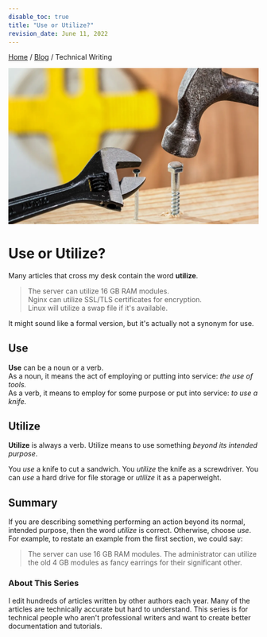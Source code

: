 ```yaml
---
disable_toc: true
title: "Use or Utilize?"
revision_date: June 11, 2022
---
```


<!-- Breadcrumbs -->
<p>
    <div class="h5">
        <a href="/"><span class="text-primary">Home</span></a>
        /
        <a href="/blog"><span class="text-primary">Blog</span></a>
        /
        Technical Writing
    </div>
</p>
<!-- End Breadcrumbs -->

![Featured](_media/hand-guitar-tool-leg-hammer-nail-963281-pxhere.com.webp)

# Use or Utilize?

Many articles that cross my desk contain the word **utilize**. 

> The server can utilize 16 GB RAM modules.  
> Nginx can utilize SSL/TLS certificates for encryption.  
> Linux will utilize a swap file if it's available. 

It might sound like a formal version, but it's actually not a synonym for use. 

## Use

**Use** can be a noun or a verb.  
As a noun, it means the act of employing or putting into service: *the use of tools.*  
As a verb, it means to employ for some purpose or put into service: *to use a knife.*

## Utilize

**Utilize** is always a verb. Utilize means to use something *beyond its intended purpose*. 

You *use* a knife to cut a sandwich. You *utilize* the knife as a screwdriver. You can *use* a hard drive for file storage or *utilize* it as a paperweight. 

## Summary

If you are describing something performing an action beyond its normal, intended purpose, then the word *utilize* is correct. Otherwise, choose *use*. For example, to restate an example from the first section, we could say:

> The server can use 16 GB RAM modules. The administrator can utilize the old 4 GB modules as fancy earrings for their significant other.

### About This Series

I edit hundreds of articles written by other authors each year. Many of the articles are technically accurate but hard to understand. This series is for technical people who aren't professional writers and want to create better documentation and tutorials.
